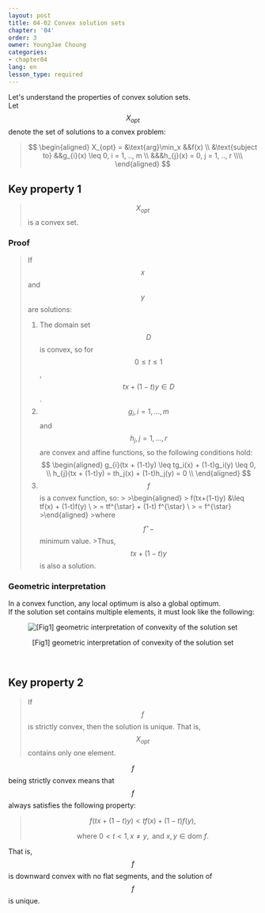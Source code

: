 ```yaml
---
layout: post
title: 04-02 Convex solution sets
chapter: '04'
order: 3
owner: YoungJae Choung
categories:
- chapter04
lang: en
lesson_type: required
---
```

Let's understand the properties of convex solution sets. <br>
Let $$X_{opt}$$ denote the set of solutions to a convex problem:

>$$
\begin{aligned}
X_{opt} =
&\text{arg}\min_x &&f(x) \\
&\text{subject to} &&g_{i}(x) \leq 0, i = 1, .., m \\
&&&h_{j}(x) = 0, j = 1, .., r  \\\\
\end{aligned}
$$

## Key property 1
> $$X_{opt}$$ is a convex set.

### Proof
> If $$x$$ and $$y$$ are solutions:
> 1. The domain set $$D$$ is convex, so for $$0 \le t \le 1$$, $$tx+ (1-t)y \in D$$.
> 2. $$g_i, i=1,\dotsc,m$$ and $$h_j, j=1, \dotsc,r$$ are convex and affine functions, so the following conditions hold:
    $$
    \begin{aligned}
       g_{i}(tx + (1-t)y) \leq tg_i(x) + (1-t)g_i(y) \leq 0, \\
       h_{j}(tx + (1-t)y) = th_j(x) + (1-t)h_j(y) = 0 \\
    \end{aligned}
    $$
> 3. $$f$$ is a convex function, so:
    >
    >\begin{aligned}
    >  f(tx+(1-t)y) &\leq tf(x) + (1-t)f(y) \\
    >  = tf^{\star} + (1-t) f^{\star} \\
    >  = f^{\star}
    >\end{aligned}
    >where $$f^{\star} - $$ minimum value.
    >Thus, $$tx + (1-t)y$$ is also a solution.

### Geometric interpretation
In a convex function, any local optimum is also a global optimum. <br>
If the solution set contains multiple elements, it must look like the following:

<figure class="image" style="align: center;">
<p align="center">
  <img src="{{ site.baseurl }}/img/chapter_img/chapter04/multiple-optima.png" alt="[Fig1] geometric interpretation of convexity of the solution set">
  <figcaption style="text-align: center;">[Fig1] geometric interpretation of convexity of the solution set</figcaption>
</p>
</figure>
<br>

## Key property 2
>If $$f$$ is strictly convex, then the solution is unique. That is, $$X_{opt}$$ contains only one element.

$$f$$ being strictly convex means that $$f$$ always satisfies the following property:
>$$f(tx + (1-t)y) < tf(x) + (1-t)f(y),$$
>
>$$\text{where } 0 < t < 1, x \neq y, \text{ and } x, y \in \text{dom } f.$$

That is, $$f$$ is downward convex with no flat segments, and the solution of $$f$$ is unique.
